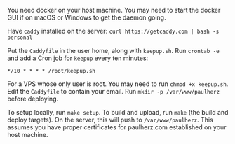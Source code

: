 You need docker on your host machine. You may need to start the docker GUI if on macOS or Windows to get the daemon going.

Have `caddy` installed on the server: `curl https://getcaddy.com | bash -s personal`

Put the `Caddyfile` in the user home, along with `keepup.sh`. 
Run `crontab -e` and add a Cron job for `keepup` every ten minutes:
```
*/10 * * * * /root/keepup.sh
```

For a VPS whose only user is root. You may need to run `chmod +x keepup.sh`.
Edit the `Caddyfile` to contain your email. Run `mkdir -p /var/www/paulherz` before deploying.

To setup locally, run `make setup`. To build and upload, run `make` (the build and deploy targets). On the server, this will push to `/var/www/paulherz`. This assumes you have proper certificates for paulherz.com established on your host machine.
